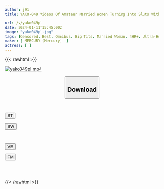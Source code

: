 ```yaml
---
author: j91
title: YAKO-049 Videos Of Amateur Married Women Turning Into Sluts Without Telling Their Husbands Are Exposed! An Extremely Erotic And Obscene 4 Hours Of Frustrated Wives!

url: /v/yako049pl
date: 2024-01-11T15:45:00Z
image: "yako049pl.jpg"
tags: [Censored, Best, Omnibus, Big Tits, Married Woman, 4HR+, Ultra-Huge Tits	]
maker: [ MERCURY (Mercury)  ]
actress: [ ]
---
```



{{< rawhtml >}}

<div class="video" data-videoid="k98Aqv9Jk8hOva2">
    <a href="javascript:;">
        <img src="/v/yako049pl/yako049pl.jpg" width="WIDTH" height="HEIGHT" alt="yako049pl.mp4" loading="lazy">
    </a>
</div>

<script type="text/javascript" src="https://j91.asia/asset/on-demand-st.js"></script>

<br>
  <link rel="stylesheet" href="https://j91.asia/asset/bs5.css">
  
  <center>
  <button class="btn btn-primary" type="button" data-bs-toggle="collapse" data-bs-target=".multi-collapse" aria-expanded="false" aria-controls="multiCollapseExample1 multiCollapseExample2"><h2>Download</h2></button></center>
</p>
<div class="row">
  <div class="col">
    <div class="collapse multi-collapse" id="multiCollapseExample1">
      <div class="card card-body">
	      	      <br>
<div class="buttons">  
<p><a href="https://streamtape.to/v/k98Aqv9Jk8hOva2" target="_blank"><button class="btn-hover color-3"><i class="fa fa-download"></i> ST</button></a></p>
<p><a href="https://flaswish.com/l2s0pfutb4nl" target="_blank"><button class="btn-hover color-2"><i class="fa fa-download"></i> SW</button></a></p></div>
    </div>
  </div>
</div>
  <div class="col">
    <div class="collapse multi-collapse" id="multiCollapseExample2">
      <div class="card card-body">
	      <br>
<div class="buttons">
<p><a href="https://veev.to/d/2E8uD6D5TAuznhNADhnDzW3K9XJJwGFPNsFCShi" target="_blank"><button class="btn-hover color-9"><i class="fa fa-download"></i> VE</button></a></p>
<p><a href="https://filemoon.sx/d/swl1zbqgbl0l" target="_blank"><button class="btn-hover color-8"><i class="fa fa-download"></i> FM</button></a></p></div>
<br><br>
      </div>
    </div>
  </div>
</div>

{{< /rawhtml >}}
